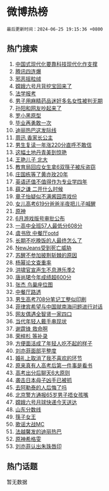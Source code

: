 # 微博热榜

`最后更新时间：2024-06-25 19:15:36 +0800`

## 热门搜索

1. [中国式现代化要靠科技现代化作支撑](https://m.weibo.cn/search?containerid=100103type%3D1%26t%3D10%26q%3D%23%E4%B8%AD%E5%9B%BD%E5%BC%8F%E7%8E%B0%E4%BB%A3%E5%8C%96%E8%A6%81%E9%9D%A0%E7%A7%91%E6%8A%80%E7%8E%B0%E4%BB%A3%E5%8C%96%E4%BD%9C%E6%94%AF%E6%92%91%23&stream_entry_id=51&isnewpage=1&extparam=seat%3D1%26stream_entry_id%3D51%26c_type%3D51%26q%3D%2523%25E4%25B8%25AD%25E5%259B%25BD%25E5%25BC%258F%25E7%258E%25B0%25E4%25BB%25A3%25E5%258C%2596%25E8%25A6%2581%25E9%259D%25A0%25E7%25A7%2591%25E6%258A%2580%25E7%258E%25B0%25E4%25BB%25A3%25E5%258C%2596%25E4%25BD%259C%25E6%2594%25AF%25E6%2592%2591%2523%26cate%3D10103%26pos%3D0%26dgr%3D0%26filter_type%3Drealtimehot%26display_time%3D1719314135%26pre_seqid%3D171931413532901765666)
1. [腾讯四连爆](https://m.weibo.cn/search?containerid=100103type%3D1%26t%3D10%26q%3D%23%E8%85%BE%E8%AE%AF%E5%9B%9B%E8%BF%9E%E7%88%86%23&stream_entry_id=31&isnewpage=1&extparam=seat%3D1%26dgr%3D0%26c_type%3D31%26realpos%3D1%26flag%3D1%26stream_entry_id%3D31%26lcate%3D5001%26band_rank%3D1%26filter_type%3Drealtimehot%26cate%3D5001%26q%3D%2523%25E8%2585%25BE%25E8%25AE%25AF%25E5%259B%259B%25E8%25BF%259E%25E7%2588%2586%2523%26pos%3D0%26display_time%3D1719314135%26pre_seqid%3D171931413532901765666)
1. [邪恶摇粒绒](https://m.weibo.cn/search?containerid=100103type%3D1%26t%3D10%26q%3D%E9%82%AA%E6%81%B6%E6%91%87%E7%B2%92%E7%BB%92&stream_entry_id=31&isnewpage=1&extparam=seat%3D1%26dgr%3D0%26c_type%3D31%26realpos%3D2%26flag%3D1%26stream_entry_id%3D31%26lcate%3D5001%26band_rank%3D2%26filter_type%3Drealtimehot%26cate%3D5001%26q%3D%25E9%2582%25AA%25E6%2581%25B6%25E6%2591%2587%25E7%25B2%2592%25E7%25BB%2592%26pos%3D1%26display_time%3D1719314135%26pre_seqid%3D171931413532901765666)
1. [嫦娥六号月背挖宝回来了](https://m.weibo.cn/search?containerid=100103type%3D1%26t%3D10%26q%3D%23%E5%AB%A6%E5%A8%A5%E5%85%AD%E5%8F%B7%E6%9C%88%E8%83%8C%E6%8C%96%E5%AE%9D%E5%9B%9E%E6%9D%A5%E4%BA%86%23&stream_entry_id=31&isnewpage=1&extparam=seat%3D1%26dgr%3D0%26c_type%3D31%26realpos%3D3%26flag%3D0%26stream_entry_id%3D31%26lcate%3D5001%26band_rank%3D3%26filter_type%3Drealtimehot%26cate%3D5001%26q%3D%2523%25E5%25AB%25A6%25E5%25A8%25A5%25E5%2585%25AD%25E5%258F%25B7%25E6%259C%2588%25E8%2583%258C%25E6%258C%2596%25E5%25AE%259D%25E5%259B%259E%25E6%259D%25A5%25E4%25BA%2586%2523%26pos%3D2%26display_time%3D1719314135%26pre_seqid%3D171931413532901765666)
1. [法学报考](https://m.weibo.cn/search?containerid=100103type%3D1%26t%3D10%26q%3D%23%E6%B3%95%E5%AD%A6%E6%8A%A5%E8%80%83%23&stream_entry_id=31&isnewpage=1&extparam=seat%3D1%26dgr%3D0%26c_type%3D31%26adid%3D243339%26cate%3D5001%26stream_entry_id%3D31%26lcate%3D5001%26band_rank%3D4%26pos%3D3%26q%3D%2523%25E6%25B3%2595%25E5%25AD%25A6%25E6%258A%25A5%25E8%2580%2583%2523%26is_ad_pos%3D1%26filter_type%3Drealtimehot%26display_time%3D1719314135%26pre_seqid%3D171931413532901765666)
1. [男子用麻精药品迷奸多名女性被判无期](https://m.weibo.cn/search?containerid=100103type%3D1%26t%3D10%26q%3D%23%E7%94%B7%E5%AD%90%E7%94%A8%E9%BA%BB%E7%B2%BE%E8%8D%AF%E5%93%81%E8%BF%B7%E5%A5%B8%E5%A4%9A%E5%90%8D%E5%A5%B3%E6%80%A7%E8%A2%AB%E5%88%A4%E6%97%A0%E6%9C%9F%23&stream_entry_id=31&isnewpage=1&extparam=seat%3D1%26dgr%3D0%26c_type%3D31%26realpos%3D4%26flag%3D2%26stream_entry_id%3D31%26lcate%3D5001%26band_rank%3D4%26filter_type%3Drealtimehot%26cate%3D5001%26q%3D%2523%25E7%2594%25B7%25E5%25AD%2590%25E7%2594%25A8%25E9%25BA%25BB%25E7%25B2%25BE%25E8%258D%25AF%25E5%2593%2581%25E8%25BF%25B7%25E5%25A5%25B8%25E5%25A4%259A%25E5%2590%258D%25E5%25A5%25B3%25E6%2580%25A7%25E8%25A2%25AB%25E5%2588%25A4%25E6%2597%25A0%25E6%259C%259F%2523%26pos%3D4%26display_time%3D1719314135%26pre_seqid%3D171931413532901765666)
1. [孙阳和网友吵起来了](https://m.weibo.cn/search?containerid=100103type%3D1%26t%3D10%26q%3D%23%E5%AD%99%E9%98%B3%E5%92%8C%E7%BD%91%E5%8F%8B%E5%90%B5%E8%B5%B7%E6%9D%A5%E4%BA%86%23&stream_entry_id=31&isnewpage=1&extparam=seat%3D1%26dgr%3D0%26c_type%3D31%26realpos%3D5%26flag%3D1%26stream_entry_id%3D31%26lcate%3D5001%26band_rank%3D5%26filter_type%3Drealtimehot%26cate%3D5001%26q%3D%2523%25E5%25AD%2599%25E9%2598%25B3%25E5%2592%258C%25E7%25BD%2591%25E5%258F%258B%25E5%2590%25B5%25E8%25B5%25B7%25E6%259D%25A5%25E4%25BA%2586%2523%26pos%3D5%26display_time%3D1719314135%26pre_seqid%3D171931413532901765666)
1. [罗小黑原型](https://m.weibo.cn/search?containerid=100103type%3D1%26t%3D10%26q%3D%E7%BD%97%E5%B0%8F%E9%BB%91%E5%8E%9F%E5%9E%8B&stream_entry_id=31&isnewpage=1&extparam=seat%3D1%26dgr%3D0%26c_type%3D31%26realpos%3D6%26flag%3D1%26stream_entry_id%3D31%26lcate%3D5001%26band_rank%3D6%26filter_type%3Drealtimehot%26cate%3D5001%26q%3D%25E7%25BD%2597%25E5%25B0%258F%25E9%25BB%2591%25E5%258E%259F%25E5%259E%258B%26pos%3D6%26display_time%3D1719314135%26pre_seqid%3D171931413532901765666)
1. [毕业再勇敢一次](https://m.weibo.cn/search?containerid=100103type%3D1%26t%3D10%26q%3D%23%E6%AF%95%E4%B8%9A%E5%86%8D%E5%8B%87%E6%95%A2%E4%B8%80%E6%AC%A1%23&stream_entry_id=31&isnewpage=1&extparam=seat%3D1%26dgr%3D0%26c_type%3D31%26adid%3D243189%26cate%3D5001%26stream_entry_id%3D31%26lcate%3D5001%26band_rank%3D7%26pos%3D7%26q%3D%2523%25E6%25AF%2595%25E4%25B8%259A%25E5%2586%258D%25E5%258B%2587%25E6%2595%25A2%25E4%25B8%2580%25E6%25AC%25A1%2523%26is_ad_pos%3D1%26filter_type%3Drealtimehot%26display_time%3D1719314135%26pre_seqid%3D171931413532901765666)
1. [迪丽热巴这发际线](https://m.weibo.cn/search?containerid=100103type%3D1%26t%3D10%26q%3D%23%E8%BF%AA%E4%B8%BD%E7%83%AD%E5%B7%B4%E8%BF%99%E5%8F%91%E9%99%85%E7%BA%BF%23&stream_entry_id=31&isnewpage=1&extparam=seat%3D1%26dgr%3D0%26c_type%3D31%26realpos%3D7%26flag%3D0%26stream_entry_id%3D31%26lcate%3D5001%26band_rank%3D7%26filter_type%3Drealtimehot%26cate%3D5001%26q%3D%2523%25E8%25BF%25AA%25E4%25B8%25BD%25E7%2583%25AD%25E5%25B7%25B4%25E8%25BF%2599%25E5%258F%2591%25E9%2599%2585%25E7%25BA%25BF%2523%26pos%3D8%26display_time%3D1719314135%26pre_seqid%3D171931413532901765666)
1. [周迅 香家长公主](https://m.weibo.cn/search?containerid=100103type%3D1%26t%3D10%26q%3D%E5%91%A8%E8%BF%85+%E9%A6%99%E5%AE%B6%E9%95%BF%E5%85%AC%E4%B8%BB&stream_entry_id=31&isnewpage=1&extparam=seat%3D1%26dgr%3D0%26c_type%3D31%26realpos%3D8%26flag%3D1%26stream_entry_id%3D31%26lcate%3D5001%26band_rank%3D8%26filter_type%3Drealtimehot%26cate%3D5001%26q%3D%25E5%2591%25A8%25E8%25BF%2585%2520%25E9%25A6%2599%25E5%25AE%25B6%25E9%2595%25BF%25E5%2585%25AC%25E4%25B8%25BB%26pos%3D9%26display_time%3D1719314135%26pre_seqid%3D171931413532901765666)
1. [男生复读一年涨220分直呼不敢信](https://m.weibo.cn/search?containerid=100103type%3D1%26t%3D10%26q%3D%23%E7%94%B7%E7%94%9F%E5%A4%8D%E8%AF%BB%E4%B8%80%E5%B9%B4%E6%B6%A8220%E5%88%86%E7%9B%B4%E5%91%BC%E4%B8%8D%E6%95%A2%E4%BF%A1%23&stream_entry_id=31&isnewpage=1&extparam=seat%3D1%26dgr%3D0%26c_type%3D31%26realpos%3D9%26flag%3D32768%26stream_entry_id%3D31%26lcate%3D5001%26band_rank%3D9%26filter_type%3Drealtimehot%26cate%3D5001%26q%3D%2523%25E7%2594%25B7%25E7%2594%259F%25E5%25A4%258D%25E8%25AF%25BB%25E4%25B8%2580%25E5%25B9%25B4%25E6%25B6%25A8220%25E5%2588%2586%25E7%259B%25B4%25E5%2591%25BC%25E4%25B8%258D%25E6%2595%25A2%25E4%25BF%25A1%2523%26pos%3D10%26display_time%3D1719314135%26pre_seqid%3D171931413532901765666)
1. [这幅土地丹青美到惊艳](https://m.weibo.cn/search?containerid=100103type%3D1%26t%3D10%26q%3D%23%E8%BF%99%E5%B9%85%E5%9C%9F%E5%9C%B0%E4%B8%B9%E9%9D%92%E7%BE%8E%E5%88%B0%E6%83%8A%E8%89%B3%23&stream_entry_id=31&isnewpage=1&extparam=seat%3D1%26dgr%3D0%26c_type%3D31%26realpos%3D10%26flag%3D32768%26stream_entry_id%3D31%26lcate%3D5001%26band_rank%3D10%26filter_type%3Drealtimehot%26cate%3D5001%26q%3D%2523%25E8%25BF%2599%25E5%25B9%2585%25E5%259C%259F%25E5%259C%25B0%25E4%25B8%25B9%25E9%259D%2592%25E7%25BE%258E%25E5%2588%25B0%25E6%2583%258A%25E8%2589%25B3%2523%26pos%3D11%26display_time%3D1719314135%26pre_seqid%3D171931413532901765666)
1. [王艳儿子 北大](https://m.weibo.cn/search?containerid=100103type%3D1%26t%3D10%26q%3D%E7%8E%8B%E8%89%B3%E5%84%BF%E5%AD%90+%E5%8C%97%E5%A4%A7&stream_entry_id=31&isnewpage=1&extparam=seat%3D1%26dgr%3D0%26c_type%3D31%26realpos%3D11%26flag%3D2%26stream_entry_id%3D31%26lcate%3D5001%26band_rank%3D11%26filter_type%3Drealtimehot%26cate%3D5001%26q%3D%25E7%258E%258B%25E8%2589%25B3%25E5%2584%25BF%25E5%25AD%2590%2520%25E5%258C%2597%25E5%25A4%25A7%26pos%3D12%26display_time%3D1719314135%26pre_seqid%3D171931413532901765666)
1. [教育局回应女生拿6双筷子被斥盗窃](https://m.weibo.cn/search?containerid=100103type%3D1%26t%3D10%26q%3D%23%E6%95%99%E8%82%B2%E5%B1%80%E5%9B%9E%E5%BA%94%E5%A5%B3%E7%94%9F%E6%8B%BF6%E5%8F%8C%E7%AD%B7%E5%AD%90%E8%A2%AB%E6%96%A5%E7%9B%97%E7%AA%83%23&stream_entry_id=31&isnewpage=1&extparam=seat%3D1%26dgr%3D0%26c_type%3D31%26realpos%3D12%26flag%3D2%26stream_entry_id%3D31%26lcate%3D5001%26band_rank%3D12%26filter_type%3Drealtimehot%26cate%3D5001%26q%3D%2523%25E6%2595%2599%25E8%2582%25B2%25E5%25B1%2580%25E5%259B%259E%25E5%25BA%2594%25E5%25A5%25B3%25E7%2594%259F%25E6%258B%25BF6%25E5%258F%258C%25E7%25AD%25B7%25E5%25AD%2590%25E8%25A2%25AB%25E6%2596%25A5%25E7%259B%2597%25E7%25AA%2583%2523%26pos%3D13%26display_time%3D1719314135%26pre_seqid%3D171931413532901765666)
1. [庄国栋等了黄亦玫20年](https://m.weibo.cn/search?containerid=100103type%3D1%26t%3D10%26q%3D%23%E5%BA%84%E5%9B%BD%E6%A0%8B%E7%AD%89%E4%BA%86%E9%BB%84%E4%BA%A6%E7%8E%AB20%E5%B9%B4%23&stream_entry_id=31&isnewpage=1&extparam=seat%3D1%26dgr%3D0%26c_type%3D31%26realpos%3D13%26flag%3D1%26stream_entry_id%3D31%26lcate%3D5001%26band_rank%3D13%26filter_type%3Drealtimehot%26cate%3D5001%26q%3D%2523%25E5%25BA%2584%25E5%259B%25BD%25E6%25A0%258B%25E7%25AD%2589%25E4%25BA%2586%25E9%25BB%2584%25E4%25BA%25A6%25E7%258E%25AB20%25E5%25B9%25B4%2523%26pos%3D14%26display_time%3D1719314135%26pre_seqid%3D171931413532901765666)
1. [英语还值不值得作为专业学四年](https://m.weibo.cn/search?containerid=100103type%3D1%26t%3D10%26q%3D%23%E8%8B%B1%E8%AF%AD%E8%BF%98%E5%80%BC%E4%B8%8D%E5%80%BC%E5%BE%97%E4%BD%9C%E4%B8%BA%E4%B8%93%E4%B8%9A%E5%AD%A6%E5%9B%9B%E5%B9%B4%23&stream_entry_id=31&isnewpage=1&extparam=seat%3D1%26dgr%3D0%26c_type%3D31%26realpos%3D14%26flag%3D1%26stream_entry_id%3D31%26lcate%3D5001%26band_rank%3D14%26filter_type%3Drealtimehot%26cate%3D5001%26q%3D%2523%25E8%258B%25B1%25E8%25AF%25AD%25E8%25BF%2598%25E5%2580%25BC%25E4%25B8%258D%25E5%2580%25BC%25E5%25BE%2597%25E4%25BD%259C%25E4%25B8%25BA%25E4%25B8%2593%25E4%25B8%259A%25E5%25AD%25A6%25E5%259B%259B%25E5%25B9%25B4%2523%26pos%3D15%26display_time%3D1719314135%26pre_seqid%3D171931413532901765666)
1. [薛之谦 二开什么时候](https://m.weibo.cn/search?containerid=100103type%3D1%26t%3D10%26q%3D%E8%96%9B%E4%B9%8B%E8%B0%A6+%E4%BA%8C%E5%BC%80%E4%BB%80%E4%B9%88%E6%97%B6%E5%80%99&stream_entry_id=31&isnewpage=1&extparam=seat%3D1%26dgr%3D0%26c_type%3D31%26realpos%3D15%26flag%3D1%26stream_entry_id%3D31%26lcate%3D5001%26band_rank%3D15%26filter_type%3Drealtimehot%26cate%3D5001%26q%3D%25E8%2596%259B%25E4%25B9%258B%25E8%25B0%25A6%2520%25E4%25BA%258C%25E5%25BC%2580%25E4%25BB%2580%25E4%25B9%2588%25E6%2597%25B6%25E5%2580%2599%26pos%3D16%26display_time%3D1719314135%26pre_seqid%3D171931413532901765666)
1. [章子怡疑似不满酱园弄戏份](https://m.weibo.cn/search?containerid=100103type%3D1%26t%3D10%26q%3D%23%E7%AB%A0%E5%AD%90%E6%80%A1%E7%96%91%E4%BC%BC%E4%B8%8D%E6%BB%A1%E9%85%B1%E5%9B%AD%E5%BC%84%E6%88%8F%E4%BB%BD%23&stream_entry_id=31&isnewpage=1&extparam=seat%3D1%26dgr%3D0%26c_type%3D31%26realpos%3D16%26flag%3D2%26stream_entry_id%3D31%26lcate%3D5001%26band_rank%3D16%26filter_type%3Drealtimehot%26cate%3D5001%26q%3D%2523%25E7%25AB%25A0%25E5%25AD%2590%25E6%2580%25A1%25E7%2596%2591%25E4%25BC%25BC%25E4%25B8%258D%25E6%25BB%25A1%25E9%2585%25B1%25E5%259B%25AD%25E5%25BC%2584%25E6%2588%258F%25E4%25BB%25BD%2523%26pos%3D17%26display_time%3D1719314135%26pre_seqid%3D171931413532901765666)
1. [女儿高考619分爸爸半夜把儿子喊醒](https://m.weibo.cn/search?containerid=100103type%3D1%26t%3D10%26q%3D%23%E5%A5%B3%E5%84%BF%E9%AB%98%E8%80%83619%E5%88%86%E7%88%B8%E7%88%B8%E5%8D%8A%E5%A4%9C%E6%8A%8A%E5%84%BF%E5%AD%90%E5%96%8A%E9%86%92%23&stream_entry_id=31&isnewpage=1&extparam=seat%3D1%26dgr%3D0%26c_type%3D31%26realpos%3D17%26flag%3D2%26stream_entry_id%3D31%26lcate%3D5001%26band_rank%3D17%26filter_type%3Drealtimehot%26cate%3D5001%26q%3D%2523%25E5%25A5%25B3%25E5%2584%25BF%25E9%25AB%2598%25E8%2580%2583619%25E5%2588%2586%25E7%2588%25B8%25E7%2588%25B8%25E5%258D%258A%25E5%25A4%259C%25E6%258A%258A%25E5%2584%25BF%25E5%25AD%2590%25E5%2596%258A%25E9%2586%2592%2523%26pos%3D18%26display_time%3D1719314135%26pre_seqid%3D171931413532901765666)
1. [原神](https://m.weibo.cn/search?containerid=100103type%3D1%26t%3D10%26q%3D%E5%8E%9F%E7%A5%9E&stream_entry_id=31&isnewpage=1&extparam=seat%3D1%26dgr%3D0%26c_type%3D31%26realpos%3D18%26flag%3D1%26stream_entry_id%3D31%26lcate%3D5001%26band_rank%3D18%26filter_type%3Drealtimehot%26cate%3D5001%26q%3D%25E5%258E%259F%25E7%25A5%259E%26pos%3D19%26display_time%3D1719314135%26pre_seqid%3D171931413532901765666)
1. [6月游戏版号审批公布](https://m.weibo.cn/search?containerid=100103type%3D1%26t%3D10%26q%3D%236%E6%9C%88%E6%B8%B8%E6%88%8F%E7%89%88%E5%8F%B7%E5%AE%A1%E6%89%B9%E5%85%AC%E5%B8%83%23&stream_entry_id=31&isnewpage=1&extparam=seat%3D1%26dgr%3D0%26c_type%3D31%26realpos%3D19%26flag%3D1%26stream_entry_id%3D31%26lcate%3D5001%26band_rank%3D19%26filter_type%3Drealtimehot%26cate%3D5001%26q%3D%25236%25E6%259C%2588%25E6%25B8%25B8%25E6%2588%258F%25E7%2589%2588%25E5%258F%25B7%25E5%25AE%25A1%25E6%2589%25B9%25E5%2585%25AC%25E5%25B8%2583%2523%26pos%3D20%26display_time%3D1719314135%26pre_seqid%3D171931413532901765666)
1. [一高中全班57人最低分608分](https://m.weibo.cn/search?containerid=100103type%3D1%26t%3D10%26q%3D%23%E4%B8%80%E9%AB%98%E4%B8%AD%E5%85%A8%E7%8F%AD57%E4%BA%BA%E6%9C%80%E4%BD%8E%E5%88%86608%E5%88%86%23&stream_entry_id=31&isnewpage=1&extparam=seat%3D1%26dgr%3D0%26c_type%3D31%26realpos%3D20%26flag%3D0%26stream_entry_id%3D31%26lcate%3D5001%26band_rank%3D20%26filter_type%3Drealtimehot%26cate%3D5001%26q%3D%2523%25E4%25B8%2580%25E9%25AB%2598%25E4%25B8%25AD%25E5%2585%25A8%25E7%258F%25AD57%25E4%25BA%25BA%25E6%259C%2580%25E4%25BD%258E%25E5%2588%2586608%25E5%2588%2586%2523%26pos%3D21%26display_time%3D1719314135%26pre_seqid%3D171931413532901765666)
1. [虞书欣 中餐厅ootd](https://m.weibo.cn/search?containerid=100103type%3D1%26t%3D10%26q%3D%E8%99%9E%E4%B9%A6%E6%AC%A3+%E4%B8%AD%E9%A4%90%E5%8E%85ootd&stream_entry_id=31&isnewpage=1&extparam=seat%3D1%26dgr%3D0%26c_type%3D31%26realpos%3D21%26flag%3D0%26stream_entry_id%3D31%26lcate%3D5001%26band_rank%3D21%26filter_type%3Drealtimehot%26cate%3D5001%26q%3D%25E8%2599%259E%25E4%25B9%25A6%25E6%25AC%25A3%2520%25E4%25B8%25AD%25E9%25A4%2590%25E5%258E%2585ootd%26pos%3D22%26display_time%3D1719314135%26pre_seqid%3D171931413532901765666)
1. [长期不吃晚饭的人最终怎么了](https://m.weibo.cn/search?containerid=100103type%3D1%26t%3D10%26q%3D%23%E9%95%BF%E6%9C%9F%E4%B8%8D%E5%90%83%E6%99%9A%E9%A5%AD%E7%9A%84%E4%BA%BA%E6%9C%80%E7%BB%88%E6%80%8E%E4%B9%88%E4%BA%86%23&stream_entry_id=31&isnewpage=1&extparam=seat%3D1%26dgr%3D0%26c_type%3D31%26realpos%3D22%26flag%3D0%26stream_entry_id%3D31%26lcate%3D5001%26band_rank%3D22%26filter_type%3Drealtimehot%26cate%3D5001%26q%3D%2523%25E9%2595%25BF%25E6%259C%259F%25E4%25B8%258D%25E5%2590%2583%25E6%2599%259A%25E9%25A5%25AD%25E7%259A%2584%25E4%25BA%25BA%25E6%259C%2580%25E7%25BB%2588%25E6%2580%258E%25E4%25B9%2588%25E4%25BA%2586%2523%26pos%3D23%26display_time%3D1719314135%26pre_seqid%3D171931413532901765666)
1. [NewJeans受到死亡威胁](https://m.weibo.cn/search?containerid=100103type%3D1%26t%3D10%26q%3D%23NewJeans%E5%8F%97%E5%88%B0%E6%AD%BB%E4%BA%A1%E5%A8%81%E8%83%81%23&stream_entry_id=31&isnewpage=1&extparam=seat%3D1%26dgr%3D0%26c_type%3D31%26realpos%3D23%26flag%3D0%26stream_entry_id%3D31%26lcate%3D5001%26band_rank%3D23%26filter_type%3Drealtimehot%26cate%3D5001%26q%3D%2523NewJeans%25E5%258F%2597%25E5%2588%25B0%25E6%25AD%25BB%25E4%25BA%25A1%25E5%25A8%2581%25E8%2583%2581%2523%26pos%3D24%26display_time%3D1719314135%26pre_seqid%3D171931413532901765666)
1. [苏醒不参加披荆斩棘的原因](https://m.weibo.cn/search?containerid=100103type%3D1%26t%3D10%26q%3D%23%E8%8B%8F%E9%86%92%E4%B8%8D%E5%8F%82%E5%8A%A0%E6%8A%AB%E8%8D%86%E6%96%A9%E6%A3%98%E7%9A%84%E5%8E%9F%E5%9B%A0%23&stream_entry_id=31&isnewpage=1&extparam=seat%3D1%26dgr%3D0%26c_type%3D31%26realpos%3D24%26flag%3D1%26stream_entry_id%3D31%26lcate%3D5001%26band_rank%3D24%26filter_type%3Drealtimehot%26cate%3D5001%26q%3D%2523%25E8%258B%258F%25E9%2586%2592%25E4%25B8%258D%25E5%258F%2582%25E5%258A%25A0%25E6%258A%25AB%25E8%258D%2586%25E6%2596%25A9%25E6%25A3%2598%25E7%259A%2584%25E5%258E%259F%25E5%259B%25A0%2523%26pos%3D25%26display_time%3D1719314135%26pre_seqid%3D171931413532901765666)
1. [杨幂论文查重率](https://m.weibo.cn/search?containerid=100103type%3D1%26t%3D10%26q%3D%E6%9D%A8%E5%B9%82%E8%AE%BA%E6%96%87%E6%9F%A5%E9%87%8D%E7%8E%87&stream_entry_id=31&isnewpage=1&extparam=seat%3D1%26dgr%3D0%26c_type%3D31%26realpos%3D25%26flag%3D0%26stream_entry_id%3D31%26lcate%3D5001%26band_rank%3D25%26filter_type%3Drealtimehot%26cate%3D5001%26q%3D%25E6%259D%25A8%25E5%25B9%2582%25E8%25AE%25BA%25E6%2596%2587%25E6%259F%25A5%25E9%2587%258D%25E7%258E%2587%26pos%3D26%26display_time%3D1719314135%26pre_seqid%3D171931413532901765666)
1. [洪啸官宣声生不息港乐季2](https://m.weibo.cn/search?containerid=100103type%3D1%26t%3D10%26q%3D%23%E6%B4%AA%E5%95%B8%E5%AE%98%E5%AE%A3%E5%A3%B0%E7%94%9F%E4%B8%8D%E6%81%AF%E6%B8%AF%E4%B9%90%E5%AD%A32%23&stream_entry_id=31&isnewpage=1&extparam=seat%3D1%26dgr%3D0%26c_type%3D31%26realpos%3D26%26flag%3D1%26stream_entry_id%3D31%26lcate%3D5001%26band_rank%3D26%26filter_type%3Drealtimehot%26cate%3D5001%26q%3D%2523%25E6%25B4%25AA%25E5%2595%25B8%25E5%25AE%2598%25E5%25AE%25A3%25E5%25A3%25B0%25E7%2594%259F%25E4%25B8%258D%25E6%2581%25AF%25E6%25B8%25AF%25E4%25B9%2590%25E5%25AD%25A32%2523%26pos%3D27%26display_time%3D1719314135%26pre_seqid%3D171931413532901765666)
1. [唐尚珺今年成绩超600分](https://m.weibo.cn/search?containerid=100103type%3D1%26t%3D10%26q%3D%23%E5%94%90%E5%B0%9A%E7%8F%BA%E4%BB%8A%E5%B9%B4%E6%88%90%E7%BB%A9%E8%B6%85600%E5%88%86%23&stream_entry_id=31&isnewpage=1&extparam=seat%3D1%26dgr%3D0%26c_type%3D31%26realpos%3D27%26flag%3D1%26stream_entry_id%3D31%26lcate%3D5001%26band_rank%3D27%26filter_type%3Drealtimehot%26cate%3D5001%26q%3D%2523%25E5%2594%2590%25E5%25B0%259A%25E7%258F%25BA%25E4%25BB%258A%25E5%25B9%25B4%25E6%2588%2590%25E7%25BB%25A9%25E8%25B6%2585600%25E5%2588%2586%2523%26pos%3D28%26display_time%3D1719314135%26pre_seqid%3D171931413532901765666)
1. [张杰 鸟巢座位图](https://m.weibo.cn/search?containerid=100103type%3D1%26t%3D10%26q%3D%E5%BC%A0%E6%9D%B0+%E9%B8%9F%E5%B7%A2%E5%BA%A7%E4%BD%8D%E5%9B%BE&stream_entry_id=31&isnewpage=1&extparam=seat%3D1%26dgr%3D0%26c_type%3D31%26realpos%3D28%26flag%3D1%26stream_entry_id%3D31%26lcate%3D5001%26band_rank%3D28%26filter_type%3Drealtimehot%26cate%3D5001%26q%3D%25E5%25BC%25A0%25E6%259D%25B0%2520%25E9%25B8%259F%25E5%25B7%25A2%25E5%25BA%25A7%25E4%25BD%258D%25E5%259B%25BE%26pos%3D29%26display_time%3D1719314135%26pre_seqid%3D171931413532901765666)
1. [中餐厅路透](https://m.weibo.cn/search?containerid=100103type%3D1%26t%3D10%26q%3D%E4%B8%AD%E9%A4%90%E5%8E%85%E8%B7%AF%E9%80%8F&stream_entry_id=31&isnewpage=1&extparam=seat%3D1%26dgr%3D0%26c_type%3D31%26realpos%3D29%26flag%3D1%26stream_entry_id%3D31%26lcate%3D5001%26band_rank%3D29%26filter_type%3Drealtimehot%26cate%3D5001%26q%3D%25E4%25B8%25AD%25E9%25A4%2590%25E5%258E%2585%25E8%25B7%25AF%25E9%2580%258F%26pos%3D30%26display_time%3D1719314135%26pre_seqid%3D171931413532901765666)
1. [男生高考708分笔记工整似印刷](https://m.weibo.cn/search?containerid=100103type%3D1%26t%3D10%26q%3D%23%E7%94%B7%E7%94%9F%E9%AB%98%E8%80%83708%E5%88%86%E7%AC%94%E8%AE%B0%E5%B7%A5%E6%95%B4%E4%BC%BC%E5%8D%B0%E5%88%B7%23&stream_entry_id=31&isnewpage=1&extparam=seat%3D1%26dgr%3D0%26c_type%3D31%26realpos%3D30%26flag%3D32768%26stream_entry_id%3D31%26lcate%3D5001%26band_rank%3D30%26filter_type%3Drealtimehot%26cate%3D5001%26q%3D%2523%25E7%2594%25B7%25E7%2594%259F%25E9%25AB%2598%25E8%2580%2583708%25E5%2588%2586%25E7%25AC%2594%25E8%25AE%25B0%25E5%25B7%25A5%25E6%2595%25B4%25E4%25BC%25BC%25E5%258D%25B0%25E5%2588%25B7%2523%26pos%3D31%26display_time%3D1719314135%26pre_seqid%3D171931413532901765666)
1. [菲律宾希望与中国就南海问题进行对话](https://m.weibo.cn/search?containerid=100103type%3D1%26t%3D10%26q%3D%23%E8%8F%B2%E5%BE%8B%E5%AE%BE%E5%B8%8C%E6%9C%9B%E4%B8%8E%E4%B8%AD%E5%9B%BD%E5%B0%B1%E5%8D%97%E6%B5%B7%E9%97%AE%E9%A2%98%E8%BF%9B%E8%A1%8C%E5%AF%B9%E8%AF%9D%23&stream_entry_id=31&isnewpage=1&extparam=seat%3D1%26dgr%3D0%26c_type%3D31%26realpos%3D31%26flag%3D1%26stream_entry_id%3D31%26lcate%3D5001%26band_rank%3D31%26filter_type%3Drealtimehot%26cate%3D5001%26q%3D%2523%25E8%258F%25B2%25E5%25BE%258B%25E5%25AE%25BE%25E5%25B8%258C%25E6%259C%259B%25E4%25B8%258E%25E4%25B8%25AD%25E5%259B%25BD%25E5%25B0%25B1%25E5%258D%2597%25E6%25B5%25B7%25E9%2597%25AE%25E9%25A2%2598%25E8%25BF%259B%25E8%25A1%258C%25E5%25AF%25B9%25E8%25AF%259D%2523%26pos%3D32%26display_time%3D1719314135%26pre_seqid%3D171931413532901765666)
1. [网友偶遇全智贤一家四口](https://m.weibo.cn/search?containerid=100103type%3D1%26t%3D10%26q%3D%23%E7%BD%91%E5%8F%8B%E5%81%B6%E9%81%87%E5%85%A8%E6%99%BA%E8%B4%A4%E4%B8%80%E5%AE%B6%E5%9B%9B%E5%8F%A3%23&stream_entry_id=31&isnewpage=1&extparam=seat%3D1%26dgr%3D0%26c_type%3D31%26realpos%3D32%26flag%3D1%26stream_entry_id%3D31%26lcate%3D5001%26band_rank%3D32%26filter_type%3Drealtimehot%26cate%3D5001%26q%3D%2523%25E7%25BD%2591%25E5%258F%258B%25E5%2581%25B6%25E9%2581%2587%25E5%2585%25A8%25E6%2599%25BA%25E8%25B4%25A4%25E4%25B8%2580%25E5%25AE%25B6%25E5%259B%259B%25E5%258F%25A3%2523%26pos%3D33%26display_time%3D1719314135%26pre_seqid%3D171931413532901765666)
1. [当代年轻人戴手串现状](https://m.weibo.cn/search?containerid=100103type%3D1%26t%3D10%26q%3D%23%E5%BD%93%E4%BB%A3%E5%B9%B4%E8%BD%BB%E4%BA%BA%E6%88%B4%E6%89%8B%E4%B8%B2%E7%8E%B0%E7%8A%B6%23&stream_entry_id=31&isnewpage=1&extparam=seat%3D1%26dgr%3D0%26c_type%3D31%26realpos%3D33%26flag%3D0%26stream_entry_id%3D31%26lcate%3D5001%26band_rank%3D33%26filter_type%3Drealtimehot%26cate%3D5001%26q%3D%2523%25E5%25BD%2593%25E4%25BB%25A3%25E5%25B9%25B4%25E8%25BD%25BB%25E4%25BA%25BA%25E6%2588%25B4%25E6%2589%258B%25E4%25B8%25B2%25E7%258E%25B0%25E7%258A%25B6%2523%26pos%3D34%26display_time%3D1719314135%26pre_seqid%3D171931413532901765666)
1. [谢霆锋 救命啊](https://m.weibo.cn/search?containerid=100103type%3D1%26t%3D10%26q%3D%E8%B0%A2%E9%9C%86%E9%94%8B+%E6%95%91%E5%91%BD%E5%95%8A&stream_entry_id=31&isnewpage=1&extparam=seat%3D1%26dgr%3D0%26c_type%3D31%26realpos%3D34%26flag%3D1%26stream_entry_id%3D31%26lcate%3D5001%26band_rank%3D34%26filter_type%3Drealtimehot%26cate%3D5001%26q%3D%25E8%25B0%25A2%25E9%259C%2586%25E9%2594%258B%2520%25E6%2595%2591%25E5%2591%25BD%25E5%2595%258A%26pos%3D35%26display_time%3D1719314135%26pre_seqid%3D171931413532901765666)
1. [荣梓杉 等补录](https://m.weibo.cn/search?containerid=100103type%3D1%26t%3D10%26q%3D%E8%8D%A3%E6%A2%93%E6%9D%89+%E7%AD%89%E8%A1%A5%E5%BD%95&stream_entry_id=31&isnewpage=1&extparam=seat%3D1%26dgr%3D0%26c_type%3D31%26realpos%3D35%26flag%3D0%26stream_entry_id%3D31%26lcate%3D5001%26band_rank%3D35%26filter_type%3Drealtimehot%26cate%3D5001%26q%3D%25E8%258D%25A3%25E6%25A2%2593%25E6%259D%2589%2520%25E7%25AD%2589%25E8%25A1%25A5%25E5%25BD%2595%26pos%3D36%26display_time%3D1719314135%26pre_seqid%3D171931413532901765666)
1. [方便面活成了年轻人吃不起的样子](https://m.weibo.cn/search?containerid=100103type%3D1%26t%3D10%26q%3D%23%E6%96%B9%E4%BE%BF%E9%9D%A2%E6%B4%BB%E6%88%90%E4%BA%86%E5%B9%B4%E8%BD%BB%E4%BA%BA%E5%90%83%E4%B8%8D%E8%B5%B7%E7%9A%84%E6%A0%B7%E5%AD%90%23&stream_entry_id=31&isnewpage=1&extparam=seat%3D1%26dgr%3D0%26c_type%3D31%26realpos%3D36%26flag%3D1%26stream_entry_id%3D31%26lcate%3D5001%26band_rank%3D36%26filter_type%3Drealtimehot%26cate%3D5001%26q%3D%2523%25E6%2596%25B9%25E4%25BE%25BF%25E9%259D%25A2%25E6%25B4%25BB%25E6%2588%2590%25E4%25BA%2586%25E5%25B9%25B4%25E8%25BD%25BB%25E4%25BA%25BA%25E5%2590%2583%25E4%25B8%258D%25E8%25B5%25B7%25E7%259A%2584%25E6%25A0%25B7%25E5%25AD%2590%2523%26pos%3D37%26display_time%3D1719314135%26pre_seqid%3D171931413532901765666)
1. [刘亦菲面部平整度](https://m.weibo.cn/search?containerid=100103type%3D1%26t%3D10%26q%3D%23%E5%88%98%E4%BA%A6%E8%8F%B2%E9%9D%A2%E9%83%A8%E5%B9%B3%E6%95%B4%E5%BA%A6%23&stream_entry_id=31&isnewpage=1&extparam=seat%3D1%26dgr%3D0%26c_type%3D31%26realpos%3D37%26flag%3D1%26stream_entry_id%3D31%26lcate%3D5001%26band_rank%3D37%26filter_type%3Drealtimehot%26cate%3D5001%26q%3D%2523%25E5%2588%2598%25E4%25BA%25A6%25E8%258F%25B2%25E9%259D%25A2%25E9%2583%25A8%25E5%25B9%25B3%25E6%2595%25B4%25E5%25BA%25A6%2523%26pos%3D38%26display_time%3D1719314135%26pre_seqid%3D171931413532901765666)
1. [婚礼上取消了我不喜欢的环节](https://m.weibo.cn/search?containerid=100103type%3D1%26t%3D10%26q%3D%23%E5%A9%9A%E7%A4%BC%E4%B8%8A%E5%8F%96%E6%B6%88%E4%BA%86%E6%88%91%E4%B8%8D%E5%96%9C%E6%AC%A2%E7%9A%84%E7%8E%AF%E8%8A%82%23&stream_entry_id=31&isnewpage=1&extparam=seat%3D1%26dgr%3D0%26c_type%3D31%26realpos%3D38%26flag%3D0%26stream_entry_id%3D31%26lcate%3D5001%26band_rank%3D38%26filter_type%3Drealtimehot%26cate%3D5001%26q%3D%2523%25E5%25A9%259A%25E7%25A4%25BC%25E4%25B8%258A%25E5%258F%2596%25E6%25B6%2588%25E4%25BA%2586%25E6%2588%2591%25E4%25B8%258D%25E5%2596%259C%25E6%25AC%25A2%25E7%259A%2584%25E7%258E%25AF%25E8%258A%2582%2523%26pos%3D39%26display_time%3D1719314135%26pre_seqid%3D171931413532901765666)
1. [原来真有人高考后第一件事是看书](https://m.weibo.cn/search?containerid=100103type%3D1%26t%3D10%26q%3D%23%E5%8E%9F%E6%9D%A5%E7%9C%9F%E6%9C%89%E4%BA%BA%E9%AB%98%E8%80%83%E5%90%8E%E7%AC%AC%E4%B8%80%E4%BB%B6%E4%BA%8B%E6%98%AF%E7%9C%8B%E4%B9%A6%23&stream_entry_id=31&isnewpage=1&extparam=seat%3D1%26dgr%3D0%26c_type%3D31%26realpos%3D39%26flag%3D1%26stream_entry_id%3D31%26lcate%3D5001%26band_rank%3D39%26filter_type%3Drealtimehot%26cate%3D5001%26q%3D%2523%25E5%258E%259F%25E6%259D%25A5%25E7%259C%259F%25E6%259C%2589%25E4%25BA%25BA%25E9%25AB%2598%25E8%2580%2583%25E5%2590%258E%25E7%25AC%25AC%25E4%25B8%2580%25E4%25BB%25B6%25E4%25BA%258B%25E6%2598%25AF%25E7%259C%258B%25E4%25B9%25A6%2523%26pos%3D40%26display_time%3D1719314135%26pre_seqid%3D171931413532901765666)
1. [高考出分后聊天6大原则](https://m.weibo.cn/search?containerid=100103type%3D1%26t%3D10%26q%3D%23%E9%AB%98%E8%80%83%E5%87%BA%E5%88%86%E5%90%8E%E8%81%8A%E5%A4%A96%E5%A4%A7%E5%8E%9F%E5%88%99%23&stream_entry_id=31&isnewpage=1&extparam=seat%3D1%26dgr%3D0%26c_type%3D31%26realpos%3D40%26flag%3D1%26stream_entry_id%3D31%26lcate%3D5001%26band_rank%3D40%26filter_type%3Drealtimehot%26cate%3D5001%26q%3D%2523%25E9%25AB%2598%25E8%2580%2583%25E5%2587%25BA%25E5%2588%2586%25E5%2590%258E%25E8%2581%258A%25E5%25A4%25A96%25E5%25A4%25A7%25E5%258E%259F%25E5%2588%2599%2523%26pos%3D41%26display_time%3D1719314135%26pre_seqid%3D171931413532901765666)
1. [袭击日本母子凶手已被抓](https://m.weibo.cn/search?containerid=100103type%3D1%26t%3D10%26q%3D%23%E8%A2%AD%E5%87%BB%E6%97%A5%E6%9C%AC%E6%AF%8D%E5%AD%90%E5%87%B6%E6%89%8B%E5%B7%B2%E8%A2%AB%E6%8A%93%23&stream_entry_id=31&isnewpage=1&extparam=seat%3D1%26dgr%3D0%26c_type%3D31%26realpos%3D41%26flag%3D0%26stream_entry_id%3D31%26lcate%3D5001%26band_rank%3D41%26filter_type%3Drealtimehot%26cate%3D5001%26q%3D%2523%25E8%25A2%25AD%25E5%2587%25BB%25E6%2597%25A5%25E6%259C%25AC%25E6%25AF%258D%25E5%25AD%2590%25E5%2587%25B6%25E6%2589%258B%25E5%25B7%25B2%25E8%25A2%25AB%25E6%258A%2593%2523%26pos%3D42%26display_time%3D1719314135%26pre_seqid%3D171931413532901765666)
1. [去阿勒泰的人后悔了吗](https://m.weibo.cn/search?containerid=100103type%3D1%26t%3D10%26q%3D%23%E5%8E%BB%E9%98%BF%E5%8B%92%E6%B3%B0%E7%9A%84%E4%BA%BA%E5%90%8E%E6%82%94%E4%BA%86%E5%90%97%23&stream_entry_id=31&isnewpage=1&extparam=seat%3D1%26dgr%3D0%26c_type%3D31%26realpos%3D42%26flag%3D1%26stream_entry_id%3D31%26lcate%3D5001%26band_rank%3D42%26filter_type%3Drealtimehot%26cate%3D5001%26q%3D%2523%25E5%258E%25BB%25E9%2598%25BF%25E5%258B%2592%25E6%25B3%25B0%25E7%259A%2584%25E4%25BA%25BA%25E5%2590%258E%25E6%2582%2594%25E4%25BA%2586%25E5%2590%2597%2523%26pos%3D43%26display_time%3D1719314135%26pre_seqid%3D171931413532901765666)
1. [北京警方通报65岁男子捂女孩嘴](https://m.weibo.cn/search?containerid=100103type%3D1%26t%3D10%26q%3D%23%E5%8C%97%E4%BA%AC%E8%AD%A6%E6%96%B9%E9%80%9A%E6%8A%A565%E5%B2%81%E7%94%B7%E5%AD%90%E6%8D%82%E5%A5%B3%E5%AD%A9%E5%98%B4%23&stream_entry_id=31&isnewpage=1&extparam=seat%3D1%26dgr%3D0%26c_type%3D31%26realpos%3D43%26flag%3D1%26stream_entry_id%3D31%26lcate%3D5001%26band_rank%3D43%26filter_type%3Drealtimehot%26cate%3D5001%26q%3D%2523%25E5%258C%2597%25E4%25BA%25AC%25E8%25AD%25A6%25E6%2596%25B9%25E9%2580%259A%25E6%258A%25A565%25E5%25B2%2581%25E7%2594%25B7%25E5%25AD%2590%25E6%258D%2582%25E5%25A5%25B3%25E5%25AD%25A9%25E5%2598%25B4%2523%26pos%3D44%26display_time%3D1719314135%26pre_seqid%3D171931413532901765666)
1. [嫦娥六号月球快递今天送达](https://m.weibo.cn/search?containerid=100103type%3D1%26t%3D10%26q%3D%23%E5%AB%A6%E5%A8%A5%E5%85%AD%E5%8F%B7%E6%9C%88%E7%90%83%E5%BF%AB%E9%80%92%E4%BB%8A%E5%A4%A9%E9%80%81%E8%BE%BE%23&stream_entry_id=31&isnewpage=1&extparam=seat%3D1%26dgr%3D0%26c_type%3D31%26realpos%3D44%26flag%3D32768%26stream_entry_id%3D31%26lcate%3D5001%26band_rank%3D44%26filter_type%3Drealtimehot%26cate%3D5001%26q%3D%2523%25E5%25AB%25A6%25E5%25A8%25A5%25E5%2585%25AD%25E5%258F%25B7%25E6%259C%2588%25E7%2590%2583%25E5%25BF%25AB%25E9%2580%2592%25E4%25BB%258A%25E5%25A4%25A9%25E9%2580%2581%25E8%25BE%25BE%2523%26pos%3D45%26display_time%3D1719314135%26pre_seqid%3D171931413532901765666)
1. [山东分数线](https://m.weibo.cn/search?containerid=100103type%3D1%26t%3D10%26q%3D%E5%B1%B1%E4%B8%9C%E5%88%86%E6%95%B0%E7%BA%BF&stream_entry_id=31&isnewpage=1&extparam=seat%3D1%26dgr%3D0%26c_type%3D31%26realpos%3D45%26flag%3D0%26stream_entry_id%3D31%26lcate%3D5001%26band_rank%3D45%26filter_type%3Drealtimehot%26cate%3D5001%26q%3D%25E5%25B1%25B1%25E4%25B8%259C%25E5%2588%2586%25E6%2595%25B0%25E7%25BA%25BF%26pos%3D46%26display_time%3D1719314135%26pre_seqid%3D171931413532901765666)
1. [筷子女王](https://m.weibo.cn/search?containerid=100103type%3D1%26t%3D10%26q%3D%E7%AD%B7%E5%AD%90%E5%A5%B3%E7%8E%8B&stream_entry_id=31&isnewpage=1&extparam=seat%3D1%26dgr%3D0%26c_type%3D31%26realpos%3D46%26flag%3D0%26stream_entry_id%3D31%26lcate%3D5001%26band_rank%3D46%26filter_type%3Drealtimehot%26cate%3D5001%26q%3D%25E7%25AD%25B7%25E5%25AD%2590%25E5%25A5%25B3%25E7%258E%258B%26pos%3D47%26display_time%3D1719314135%26pre_seqid%3D171931413532901765666)
1. [歌谣大战MC](https://m.weibo.cn/search?containerid=100103type%3D1%26t%3D10%26q%3D%E6%AD%8C%E8%B0%A3%E5%A4%A7%E6%88%98MC&stream_entry_id=31&isnewpage=1&extparam=seat%3D1%26dgr%3D0%26c_type%3D31%26realpos%3D47%26flag%3D1%26stream_entry_id%3D31%26lcate%3D5001%26band_rank%3D47%26filter_type%3Drealtimehot%26cate%3D5001%26q%3D%25E6%25AD%258C%25E8%25B0%25A3%25E5%25A4%25A7%25E6%2588%2598MC%26pos%3D48%26display_time%3D1719314135%26pre_seqid%3D171931413532901765666)
1. [法越馨发的迪丽热巴](https://m.weibo.cn/search?containerid=100103type%3D1%26t%3D10%26q%3D%23%E6%B3%95%E8%B6%8A%E9%A6%A8%E5%8F%91%E7%9A%84%E8%BF%AA%E4%B8%BD%E7%83%AD%E5%B7%B4%23&stream_entry_id=31&isnewpage=1&extparam=seat%3D1%26dgr%3D0%26c_type%3D31%26realpos%3D48%26flag%3D1%26stream_entry_id%3D31%26lcate%3D5001%26band_rank%3D48%26filter_type%3Drealtimehot%26cate%3D5001%26q%3D%2523%25E6%25B3%2595%25E8%25B6%258A%25E9%25A6%25A8%25E5%258F%2591%25E7%259A%2584%25E8%25BF%25AA%25E4%25B8%25BD%25E7%2583%25AD%25E5%25B7%25B4%2523%26pos%3D49%26display_time%3D1719314135%26pre_seqid%3D171931413532901765666)
1. [原神希格雯](https://m.weibo.cn/search?containerid=100103type%3D1%26t%3D10%26q%3D%23%E5%8E%9F%E7%A5%9E%E5%B8%8C%E6%A0%BC%E9%9B%AF%23&stream_entry_id=31&isnewpage=1&extparam=seat%3D1%26dgr%3D0%26c_type%3D31%26realpos%3D49%26flag%3D1%26stream_entry_id%3D31%26lcate%3D5001%26band_rank%3D49%26filter_type%3Drealtimehot%26cate%3D5001%26q%3D%2523%25E5%258E%259F%25E7%25A5%259E%25E5%25B8%258C%25E6%25A0%25BC%25E9%259B%25AF%2523%26pos%3D50%26display_time%3D1719314135%26pre_seqid%3D171931413532901765666)
1. [刘亦菲认出朱珠唇印](https://m.weibo.cn/search?containerid=100103type%3D1%26t%3D10%26q%3D%23%E5%88%98%E4%BA%A6%E8%8F%B2%E8%AE%A4%E5%87%BA%E6%9C%B1%E7%8F%A0%E5%94%87%E5%8D%B0%23&stream_entry_id=31&isnewpage=1&extparam=seat%3D1%26dgr%3D0%26c_type%3D31%26realpos%3D50%26flag%3D0%26stream_entry_id%3D31%26lcate%3D5001%26band_rank%3D50%26filter_type%3Drealtimehot%26cate%3D5001%26q%3D%2523%25E5%2588%2598%25E4%25BA%25A6%25E8%258F%25B2%25E8%25AE%25A4%25E5%2587%25BA%25E6%259C%25B1%25E7%258F%25A0%25E5%2594%2587%25E5%258D%25B0%2523%26pos%3D51%26display_time%3D1719314135%26pre_seqid%3D171931413532901765666)

## 热门话题

暂无数据
